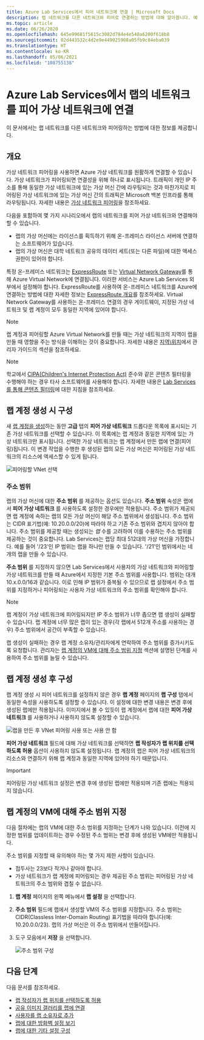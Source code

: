 ```yaml
---
title: Azure Lab Services에서 피어 네트워크에 연결 | Microsoft Docs
description: 랩 네트워크를 다른 네트워크와 피어로 연결하는 방법에 대해 알아봅니다. 예를 들어 Azure에서 랩의 가상 네트워크와 온-프레미스 조직/대학 네트워크를 연결합니다.
ms.topic: article
ms.date: 06/26/2020
ms.openlocfilehash: 645e99681f5615c3082d784e4e540a6200f618b8
ms.sourcegitcommit: 02d443532c4d2e9e449025908a05fb9c84eba039
ms.translationtype: HT
ms.contentlocale: ko-KR
ms.lasthandoff: 05/06/2021
ms.locfileid: "108755138"
---
```

# <a name="connect-your-labs-network-with-a-peer-virtual-network-in-azure-lab-services"></a>Azure Lab Services에서 랩의 네트워크를 피어 가상 네트워크에 연결

이 문서에서는 랩 네트워크를 다른 네트워크와 피어링하는 방법에 대한 정보를 제공합니다.

## <a name="overview"></a>개요

가상 네트워크 피어링을 사용하면 Azure 가상 네트워크를 원활하게 연결할 수 있습니다. 가상 네트워크가 피어링되면 연결성을 위해 하나로 표시됩니다. 트래픽이 개인 IP 주소를 통해 동일한 가상 네트워크에 있는 가상 머신 간에 라우팅되는 것과 마찬가지로 피어링된 가상 네트워크에 있는 가상 머신 간의 트래픽은 Microsoft 백본 인프라를 통해 라우팅됩니다. 자세한 내용은 [가상 네트워크 피어링](../virtual-network/virtual-network-peering-overview.md)을 참조하세요.

다음을 포함하여 몇 가지 시나리오에서 랩의 네트워크를 피어 가상 네트워크와 연결해야 할 수 있습니다.

- 랩의 가상 머신에는 라이선스를 획득하기 위해 온-프레미스 라이선스 서버에 연결하는 소프트웨어가 있습니다.
- 랩의 가상 머신은 대학 네트워크 공유의 데이터 세트(또는 다른 파일)에 대한 액세스 권한이 있어야 합니다.

특정 온-프레미스 네트워크는 [ExpressRoute](../expressroute/expressroute-introduction.md) 또는 [Virtual Network Gateway](../vpn-gateway/vpn-gateway-about-vpngateways.md)를 통해 Azure Virtual Network에 연결됩니다. 이러한 서비스는 Azure Lab Services 외부에서 설정해야 합니다. ExpressRoute를 사용하여 온-프레미스 네트워크를 Azure에 연결하는 방법에 대한 자세한 정보는 [ExpressRoute 개요](../expressroute/expressroute-introduction.md)를 참조하세요. Virtual Network Gateway를 사용하는 온-프레미스 연결의 경우 게이트웨이, 지정된 가상 네트워크 및 랩 계정이 모두 동일한 지역에 있어야 합니다.

> [!NOTE]
> 랩 계정과 피어링할 Azure Virtual Network를 만들 때는 가상 네트워크의 지역이 랩을 만들 때 영향을 주는 방식을 이해하는 것이 중요합니다.  자세한 내용은 [지역\위치](./administrator-guide.md#regionslocations)에서 관리자 가이드의 섹션을 참조하세요.

> [!NOTE]
> 학교에서 [CIPA(Children's Internet Protection Act)](https://www.fcc.gov/consumers/guides/childrens-internet-protection-act) 준수와 같은 콘텐츠 필터링을 수행해야 하는 경우 타사 소프트웨어를 사용해야 합니다.  자세한 내용은 [Lab Services를 통해 콘텐츠 필터링](./administrator-guide.md#content-filtering)에 대한 지침을 참조하세요.

## <a name="configure-at-the-time-of-lab-account-creation"></a>랩 계정 생성 시 구성

새 [랩 계정을 생성](tutorial-setup-lab-account.md)하는 동안 **고급** 탭의 **피어 가상 네트워크** 드롭다운 목록에 표시되는 기존 가상 네트워크를 선택할 수 있습니다.  이 목록에는 랩 계정과 동일한 지역에 있는 가상 네트워크만 표시됩니다. 선택한 가상 네트워크는 랩 계정에서 만든 랩에 연결(피어링)됩니다.  이 변경 작업을 수행한 후 생성된 랩의 모든 가상 머신은 피어링된 가상 네트워크의 리소스에 액세스할 수 있게 됩니다.

![피어링할 VNet 선택](./media/how-to-connect-peer-virtual-network/select-vnet-to-peer.png)

### <a name="address-range"></a>주소 범위

랩의 가상 머신에 대한 **주소 범위** 를 제공하는 옵션도 있습니다.  **주소 범위** 속성은 랩에서 **피어 가상 네트워크** 를 사용하도록 설정한 경우에만 적용됩니다. 주소 범위가 제공되면 랩 계정에 속하는 랩의 모든 가상 머신이 해당 주소 범위에서 생성됩니다. 주소 범위는 CIDR 표기법(예: 10.20.0.0/20)에 따라야 하고 기존 주소 범위와 겹치지 않아야 합니다.  주소 범위를 제공할 때는 생성되는 *랩* 수를 고려하여 이를 수용하는 주소 범위를 제공하는 것이 중요합니다. Lab Services는 랩당 최대 512대의 가상 머신을 가정합니다.  예를 들어 '/23'인 IP 범위는 랩을 하나만 만들 수 있습니다.  '/21'인 범위에서는 네 개의 랩을 만들 수 있습니다.

**주소 범위** 를 지정하지 않으면 Lab Services에서 사용자의 가상 네트워크와 피어링할 가상 네트워크를 만들 때 Azure에서 지정한 기본 주소 범위를 사용합니다.  범위는 대개 10.x.0.0/16과 같습니다.  이로 인해 IP 범위가 중복될 수 있으므로 랩 설정에서 주소 범위를 지정하거나 피어링되는 사용자 가상 네트워크의 주소 범위를 확인해야 합니다.

> [!NOTE]
> 랩 계정이 가상 네트워크에 피어링되지만 IP 주소 범위가 너무 좁으면 랩 생성이 실패할 수 있습니다. 랩 계정에 너무 많은 랩이 있는 경우(각 랩에서 512개 주소를 사용하는 경우) 주소 범위에서 공간이 부족할 수 있습니다. 
> 
> 랩 생성이 실패하는 경우 랩 계정 소유자/관리자에게 연락하여 주소 범위를 증가시키도록 요청합니다. 관리자는 [랩 계정의 VM에 대해 주소 범위 지정](#specify-an-address-range-for-vms-in-the-lab-account) 섹션에 설명된 단계를 사용하여 주소 범위를 늘릴 수 있습니다. 

## <a name="configure-after-the-lab-account-is-created"></a>랩 계정 생성 후 구성

랩 계정 생성 시 피어 네트워크를 설정하지 않은 경우 **랩 계정** 페이지의 **랩 구성** 탭에서 동일한 속성을 사용하도록 설정할 수 있습니다. 이 설정에 대한 변경 내용은 변경 후에 생성된 랩에만 적용됩니다. 이미지에서 볼 수 있듯이 랩 계정에서 랩에 대한 **피어 가상 네트워크** 를 사용하거나 사용하지 않도록 설정할 수 있습니다.

![랩을 만든 후 VNet 피어링 사용 또는 사용 안 함](./media/how-to-connect-peer-virtual-network/select-vnet-to-peer-existing-lab.png)

**피어 가상 네트워크** 필드에 대해 가상 네트워크를 선택하면 **랩 작성자가 랩 위치를 선택하도록 허용** 옵션이 사용하지 않도록 설정됩니다. 랩 계정의 랩은 피어 가상 네트워크의 리소스와 연결하기 위해 랩 계정과 동일한 지역에 있어야 하기 때문입니다.

> [!IMPORTANT]
> 피어링된 가상 네트워크 설정은 변경 후에 생성된 랩에만 적용되며 기존 랩에는 적용되지 않습니다.


## <a name="specify-an-address-range-for-vms-in-the-lab-account"></a>랩 계정의 VM에 대해 주소 범위 지정
다음 절차에는 랩의 VM에 대한 주소 범위를 지정하는 단계가 나와 있습니다. 이전에 지정한 범위를 업데이트하는 경우 수정된 주소 범위는 변경 후에 생성된 VM에만 적용됩니다. 

주소 범위를 지정할 때 유의해야 하는 몇 가지 제한 사항이 있습니다. 

- 접두사는 23보다 작거나 같아야 합니다. 
- 가상 네트워크가 랩 계정에 피어링되는 경우 제공된 주소 범위는 피어링된 가상 네트워크의 주소 범위와 겹칠 수 없습니다.

1. **랩 계정** 페이지의 왼쪽 메뉴에서 **랩 설정** 을 선택합니다.
2. **주소 범위** 필드에 랩에서 생성할 VM의 주소 범위를 지정합니다. 주소 범위는 CIDR(Classless Inter-Domain Routing) 표기법을 따라야 합니다(예: 10.20.0.0/23). 랩의 가상 머신은 이 주소 범위에서 만들어집니다.
3. 도구 모음에서 **저장** 을 선택합니다. 

    ![주소 범위 구성](./media/how-to-manage-lab-accounts/labs-configuration-page-address-range.png)

## <a name="next-steps"></a>다음 단계

다음 문서를 참조하세요.

- [랩 작성자가 랩 위치를 선택하도록 허용](allow-lab-creator-pick-lab-location.md)
- [공유 이미지 갤러리를 랩에 연결](how-to-attach-detach-shared-image-gallery.md)
- [사용자를 랩 소유자로 추가](how-to-add-user-lab-owner.md)
- [랩에 대한 방화벽 설정 보기](how-to-configure-firewall-settings.md)
- [랩에 대한 기타 설정 구성](how-to-configure-lab-accounts.md)